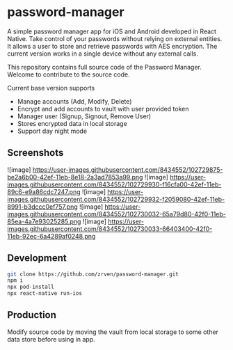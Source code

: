 # password-manager

A simple password manager app for iOS and Android developed in React Native. Take control of your passwords without relying on external entities. It allows a user to store and retrieve passwords with AES encryption. The current version works in a single device without any external calls. 

This repository contains full source code of the Password Manager. Welcome to contribute to the source code.

Current base version supports

- Manage accounts (Add, Modify, Delete)
- Encrypt and add accounts to vault with user provided token
- Manager user (Signup, Signout, Remove User)
- Stores encrypted data in local storage
- Support day night mode

## Screenshots
![image] https://user-images.githubusercontent.com/8434552/102729875-be2a6b00-42ef-11eb-8e18-2a3ad7853a99.png
![image] https://user-images.githubusercontent.com/8434552/102729930-f16cfa00-42ef-11eb-89c6-e9a86cdc7247.png
![image] https://user-images.githubusercontent.com/8434552/102729932-f2059080-42ef-11eb-8991-b3dccc0ef757.png
![image] https://user-images.githubusercontent.com/8434552/102730032-65a79d80-42f0-11eb-85ea-4a7e93025285.png
![image] https://user-images.githubusercontent.com/8434552/102730033-66403400-42f0-11eb-92ec-6a4289af0248.png

## Development

```bash
git clone https://github.com/zrven/password-manager.git
npm i
npx pod-install
npx react-native run-ios
```

## Production

Modify source code by moving the vault from local storage to some other data store before using in app.

